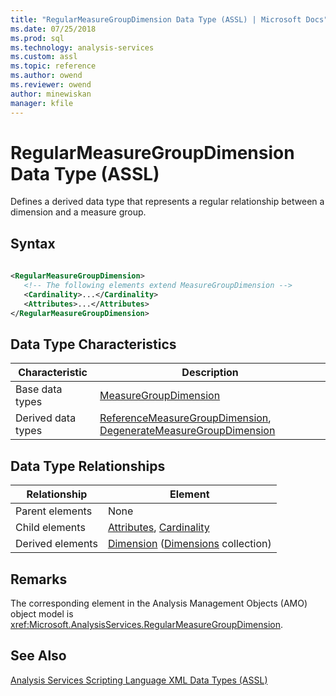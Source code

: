 ```yaml
---
title: "RegularMeasureGroupDimension Data Type (ASSL) | Microsoft Docs"
ms.date: 07/25/2018
ms.prod: sql
ms.technology: analysis-services
ms.custom: assl
ms.topic: reference
ms.author: owend
ms.reviewer: owend
author: minewiskan
manager: kfile
---
```

# RegularMeasureGroupDimension Data Type (ASSL)

  Defines a derived data type that represents a regular relationship between a dimension and a measure group.  
  
## Syntax  
  
```xml  
  
<RegularMeasureGroupDimension>  
   <!-- The following elements extend MeasureGroupDimension -->  
   <Cardinality>...</Cardinality>  
   <Attributes>...</Attributes>  
</RegularMeasureGroupDimension>  
```  
  
## Data Type Characteristics  
  
|Characteristic|Description|  
|--------------------|-----------------|  
|Base data types|[MeasureGroupDimension](measuregroupdimension-data-type-assl.md)|  
|Derived data types|[ReferenceMeasureGroupDimension](referencemeasuregroupdimension-data-type-assl.md), [DegenerateMeasureGroupDimension](degeneratemeasuregroupdimension-data-type-assl.md)|  
  
## Data Type Relationships  
  
|Relationship|Element|  
|------------------|-------------|  
|Parent elements|None|  
|Child elements|[Attributes](collections/attributes-element-assl.md), [Cardinality](properties/cardinality-element-assl.md)|  
|Derived elements|[Dimension](objects/dimension-element-assl.md) ([Dimensions](collections/dimensions-element-assl.md) collection)|  
  
## Remarks  
 The corresponding element in the Analysis Management Objects (AMO) object model is <xref:Microsoft.AnalysisServices.RegularMeasureGroupDimension>.  
  
## See Also  
 [Analysis Services Scripting Language XML Data Types &#40;ASSL&#41;](analysis-services-scripting-language-xml-data-types-assl.md)  
  
  
